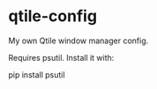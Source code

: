 # qtile-config
My own Qtile window manager config.

Requires psutil. Install it with:

pip install psutil

